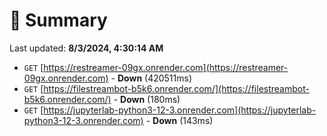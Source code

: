 # 📖 Summary
Last updated: **8/3/2024, 4:30:14 AM**

- `GET` [https://restreamer-09gx.onrender.com](https://restreamer-09gx.onrender.com) - **Down** (420511ms)
- `GET` [https://filestreambot-b5k6.onrender.com/](https://filestreambot-b5k6.onrender.com/) - **Down** (180ms)
- `GET` [https://jupyterlab-python3-12-3.onrender.com](https://jupyterlab-python3-12-3.onrender.com) - **Down** (143ms)

